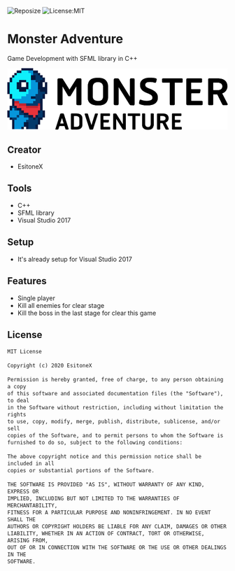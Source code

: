 ![Reposize](https://img.shields.io/github/repo-size/phoom1477/Monster_Adventure)
![License:MIT](https://img.shields.io/github/license/phoom1477/Monster_Adventure)

# **Monster Adventure**
Game Development with SFML library in C++

![Monster Adventure Logo](./Monster_Adventure/src/Resource/Gamelogo/logo_Black.png)

## Creator
 - EsitoneX

## Tools
 - C++
 - SFML library
 - Visual Studio 2017

## Setup
 - It's already setup for Visual Studio 2017

## Features
 - Single player
 - Kill all enemies for clear stage
 - Kill the boss in the last stage for clear this game

## License
```
MIT License

Copyright (c) 2020 EsitoneX

Permission is hereby granted, free of charge, to any person obtaining a copy
of this software and associated documentation files (the "Software"), to deal
in the Software without restriction, including without limitation the rights
to use, copy, modify, merge, publish, distribute, sublicense, and/or sell
copies of the Software, and to permit persons to whom the Software is
furnished to do so, subject to the following conditions:

The above copyright notice and this permission notice shall be included in all
copies or substantial portions of the Software.

THE SOFTWARE IS PROVIDED "AS IS", WITHOUT WARRANTY OF ANY KIND, EXPRESS OR
IMPLIED, INCLUDING BUT NOT LIMITED TO THE WARRANTIES OF MERCHANTABILITY,
FITNESS FOR A PARTICULAR PURPOSE AND NONINFRINGEMENT. IN NO EVENT SHALL THE
AUTHORS OR COPYRIGHT HOLDERS BE LIABLE FOR ANY CLAIM, DAMAGES OR OTHER
LIABILITY, WHETHER IN AN ACTION OF CONTRACT, TORT OR OTHERWISE, ARISING FROM,
OUT OF OR IN CONNECTION WITH THE SOFTWARE OR THE USE OR OTHER DEALINGS IN THE
SOFTWARE.
```
